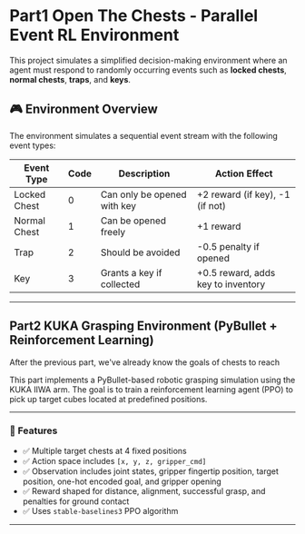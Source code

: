 # Part1 Open The Chests - Parallel Event RL Environment

This project simulates a simplified decision-making environment where an agent must respond to randomly occurring events such as **locked chests**, **normal chests**, **traps**, and **keys**.

## 🎮 Environment Overview

The environment simulates a sequential event stream with the following event types:

| Event Type       | Code | Description                    | Action Effect                            |
|------------------|------|--------------------------------|-------------------------------------------|
| Locked Chest     | 0    | Can only be opened with key   | +2 reward (if key), -1 (if not)           |
| Normal Chest     | 1    | Can be opened freely          | +1 reward                                 |
| Trap             | 2    | Should be avoided             | -0.5 penalty if opened                    |
| Key              | 3    | Grants a key if collected     | +0.5 reward, adds key to inventory        |

---





## Part2 KUKA Grasping Environment (PyBullet + Reinforcement Learning)

After the previous part, we've already know the goals of chests to reach

This part implements a PyBullet-based robotic grasping simulation using the KUKA IIWA arm. The goal is to train a reinforcement learning agent (PPO) to pick up target cubes located at predefined positions.

---

### 🚀 Features

- ✅ Multiple target chests at 4 fixed positions
- ✅ Action space includes `[x, y, z, gripper_cmd]`
- ✅ Observation includes joint states, gripper fingertip position, target position, one-hot encoded goal, and gripper opening
- ✅ Reward shaped for distance, alignment, successful grasp, and penalties for ground contact
- ✅ Uses `stable-baselines3` PPO algorithm

---
